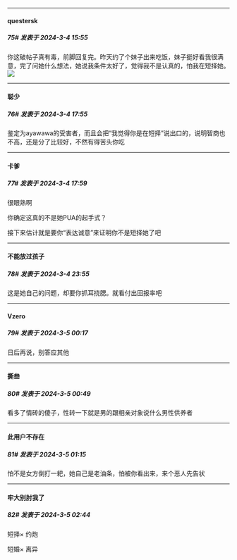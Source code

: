 ﻿
*****

####  questersk  
##### 75#       发表于 2024-3-4 15:55

你这破帖子真有毒，前脚回复完。昨天约了个妹子出来吃饭，妹子挺好看我很满意，完了问她什么想法，她说我条件太好了，觉得我不是认真的，怕我在短择她。<img src="https://static.saraba1st.com/image/smiley/face2017/067.png" referrerpolicy="no-referrer">


*****

####  聪少  
##### 76#       发表于 2024-3-4 17:55

鉴定为ayawawa的受害者，而且会把“我觉得你是在短择”说出口的，说明智商也不高，还是分了比较好，不然有得苦头你吃


*****

####  卡爹  
##### 77#       发表于 2024-3-4 17:59

很眼熟啊

你确定这真的不是她PUA的起手式？

接下来估计就是要你“表达诚意”来证明你不是短择她了吧


*****

####  不能放过孩子  
##### 78#       发表于 2024-3-4 23:55

这是她自己的问题，却要你抓耳挠腮。就看付出回报率吧


*****

####  Vzero  
##### 79#       发表于 2024-3-5 00:17

日后再说，别答应其他


*****

####  撕叁  
##### 80#       发表于 2024-3-5 00:49

看多了情砖的傻子，性转一下就是男的跟相亲对象说什么男性供养者


*****

####  此用户不存在  
##### 81#       发表于 2024-3-5 01:15

怕不是女方倒打一耙，她自己是老油条，怕被你看出来，来个恶人先告状


*****

####  牢大别肘我了  
##### 82#       发表于 2024-3-5 02:44

短择×
约炮

短婚×
离异

